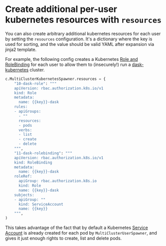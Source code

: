 # Create additional per-user kubernetes resources with `resources`

You can also create arbitrary additional kubernetes resources for each user
by setting the `resources` configuration. It's a dictionary where the key is used
for sorting, and the value should be valid YAML after expansion via jinja2 template.

For example, the following config creates a Kubernetes [Role and RoleBinding](https://kubernetes.io/docs/reference/access-authn-authz/rbac/)
for each user to allow them to (insecurely!) run a [dask-kubernetes](https://kubernetes.dask.org/en/latest/)
cluster.

```python
c.MultiClusterKubernetesSpawner.resources = {
    "10-dask-role": """
    apiVersion: rbac.authorization.k8s.io/v1
    kind: Role
    metadata:
      name: {{key}}-dask
    rules:
    - apiGroups:
      - ""
      resources:
      - pods
      verbs:
      - list
      - create
      - delete
    """,
    "11-dask-rolebinding": """
    apiVersion: rbac.authorization.k8s.io/v1
    kind: RoleBinding
    metadata:
      name: {{key}}-dask
    roleRef:
      apiGroup: rbac.authorization.k8s.io
      kind: Role
      name: {{key}}-dask
    subjects:
    - apiGroup: ""
      kind: ServiceAccount
      name: {{key}}
    """,
)
```

This takes advantage of the fact that by default a Kubernetes
[Service Account](https://kubernetes.io/docs/tasks/configure-pod-container/configure-service-account/)
is already created for each pod by `MultiClusterUserSpawner`, and gives it just
enough rights to create, list and delete pods.